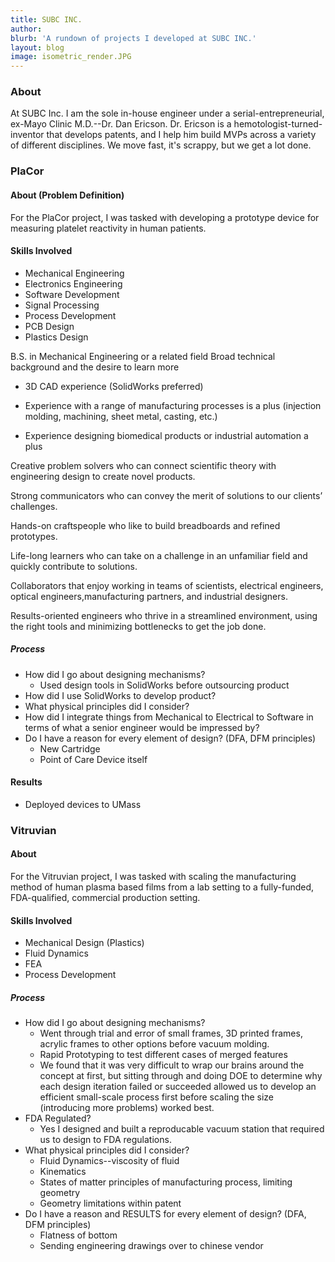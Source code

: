 ```yaml
---
title: SUBC INC.
author: 
blurb: 'A rundown of projects I developed at SUBC INC.'
layout: blog
image: isometric_render.JPG
---
```


### About
At SUBC Inc. I am the sole in-house engineer under a serial-entrepreneurial, ex-Mayo Clinic M.D.--Dr. Dan Ericson. Dr. Ericson is a hemotologist-turned-inventor that develops patents, and I help him build MVPs across a variety of different disciplines. We move fast, it's scrappy, but we get a lot done.

### PlaCor

#### About (Problem Definition)
For the PlaCor project, I was tasked with developing a prototype device for measuring platelet reactivity in human patients. 

#### Skills Involved
- Mechanical Engineering
- Electronics Engineering
- Software Development
- Signal Processing
- Process Development
- PCB Design
- Plastics Design

B.S. in Mechanical Engineering or a related field
Broad technical background and the desire to learn more

- 3D CAD experience (SolidWorks preferred)
- Experience with a range of manufacturing processes is a plus (injection molding, machining, sheet metal, casting, etc.)

- Experience designing biomedical products or industrial automation a plus

Creative problem solvers who can connect scientific theory with engineering design to create novel products.

Strong communicators who can convey the merit of solutions to our clients’ challenges.

Hands-on craftspeople who like to build breadboards and refined prototypes.

Life-long learners who can take on a challenge in an unfamiliar field and quickly contribute to solutions.

Collaborators that enjoy working in teams of scientists, electrical engineers, optical engineers,manufacturing partners, and industrial designers.

Results-oriented engineers who thrive in a streamlined environment, using the right tools and minimizing bottlenecks to get the job done.

##### Process
- How did I go about designing mechanisms?
    - Used design tools in SolidWorks before outsourcing product
- How did I use SolidWorks to develop product?
- What physical principles did I consider?
- How did I integrate things from Mechanical to Electrical to Software in terms of what a senior engineer would be impressed by?
- Do I have a reason for every element of design? (DFA, DFM principles)
    - New Cartridge
    - Point of Care Device itself

#### Results
- Deployed devices to UMass 

### Vitruvian

#### About
For the Vitruvian project, I was tasked with scaling the manufacturing method of human plasma based films from a lab setting to a fully-funded, FDA-qualified, commercial production setting. 

#### Skills Involved
- Mechanical Design (Plastics)
- Fluid Dynamics
- FEA
- Process Development

##### Process
- How did I go about designing mechanisms?
    - Went through trial and error of small frames, 3D printed frames, acrylic frames to other options before vacuum molding.
    - Rapid Prototyping to test different cases of merged features
    - We found that it was very difficult to wrap our brains around the concept at first, but sitting through and doing DOE to determine why each design iteration failed or succeeded allowed us to develop an efficient small-scale process first before scaling the size (introducing more problems) worked best.
- FDA Regulated?
    - Yes I designed and built a reproducable vacuum station that required us to design to FDA regulations.
- What physical principles did I consider?
    - Fluid Dynamics--viscosity of fluid
    - Kinematics
    - States of matter principles of manufacturing process, limiting geometry
    - Geometry limitations within patent
- Do I have a reason and RESULTS for every element of design? (DFA, DFM principles)
    - Flatness of bottom
    - Sending engineering drawings over to chinese vendor